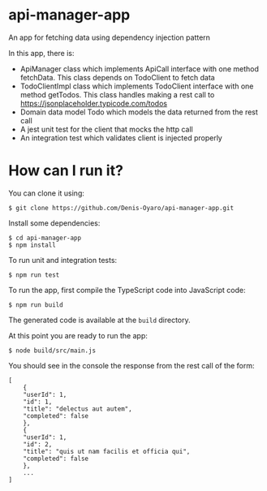 # api-manager-app

An app for fetching data using dependency injection pattern

In this app, there is:

-   ApiManager class which implements ApiCall interface with one method fetchData. This class depends on TodoClient to fetch data
-   TodoClientImpl class which implements TodoClient interface with one method getTodos. This class handles making a rest call to https://jsonplaceholder.typicode.com/todos
-   Domain data model Todo which models the data returned from the rest call
-   A jest unit test for the client that mocks the http call
-   An integration test which validates client is injected properly

# How can I run it?

You can clone it using:

```
$ git clone https://github.com/Denis-Oyaro/api-manager-app.git
```

Install some dependencies:

```
$ cd api-manager-app
$ npm install
```

To run unit and integration tests:

```
$ npm run test
```

To run the app, first compile the TypeScript code into JavaScript code:

```
$ npm run build
```

The generated code is available at the `build` directory.

At this point you are ready to run the app:

```
$ node build/src/main.js
```

You should see in the console the response from the rest call of the form:

```
[
    {
    "userId": 1,
    "id": 1,
    "title": "delectus aut autem",
    "completed": false
    },
    {
    "userId": 1,
    "id": 2,
    "title": "quis ut nam facilis et officia qui",
    "completed": false
    },
    ...
]
```
